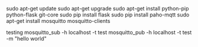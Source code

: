 sudo apt-get update
sudo apt-get upgrade
sudo apt-get install python-pip python-flask git-core
sudo pip install flask
sudo pip install paho-mqtt
sudo apt-get install mosquitto mosquitto-clients

testing
mosquitto_sub -h localhost -t test
mosquitto_pub -h localhost -t test -m "hello world"